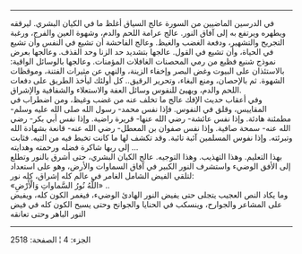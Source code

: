 ------------------------------------------------------------------------

في الدرسين الماضيين من السورة عالج السياق أغلظ ما في الكيان البشري.
ليرققه ويطهره ويرتفع به إلى آفاق النور. عالج عرامة اللحم والدم، وشهوة
العين والفرج، ورغبة التجريح والتشهير، ودفعة الغضب والغيظ. وعالج الفاحشة
أن تشيع في النفس وأن تشيع في الحياة، وأن تشيع في القول. عالجها بتشديد حد
الزنا وحد القذف. وعالجها بعرض نموذج شنيع فظيع من رمي المحصنات الغافلات
المؤمنات. وعالجها بالوسائل الواقية: بالاستئذان على البيوت وغض البصر
وإخفاء الزينة، والنهي عن مثيرات الفتنة، وموقظات الشهوة. ثم بالإحصان،
ومنع البغاء، وتحرير الرقيق.. كل أولئك ليأخذ الطريق على دفعات اللحم
والدم، ويهيئ للنفوس وسائل العفة والاستعلاء والشفافية والإشراق.  
وفي أعقاب حديث الإفك عالج ما تخلف عنه من غضب وغيظ، ومن اضطراب في
المقاييس، وقلق في النفوس. فإذا نفس محمد- رسول الله صلى الله عليه وسلم-
مطمئنة هادئة. وإذا نفس عائشة- رضي الله عنها- قريرة راضية. وإذا نفس أبي
بكر- رضي الله عنه- سمحة صافية. وإذا نفس صفوان بن المعطل- رضي الله عنه-
قانعة بشهادة الله وتبرئته. وإذا نفوس المسلمين آئبة تائبة. وقد تكشف لها
ما كانت تخبط فيه من التيه. فثابت إلى ربها شاكرة فضله ورحمته وهدايته
...  
بهذا التعليم. وهذا التهذيب. وهذا التوجيه. عالج الكيان البشري، حتى أشرق
بالنور وتطلع إلى الأفق الوضيء واستشرف النور الكبير في آفاق السماوات
والأرض، وهو على استعداد لتلقي الفيض الشامل الغامر في عالم كله إشراق، كله
نور:  
«اللَّهُ نُورُ السَّماواتِ وَالْأَرْضِ» ..  
وما يكاد النص العجيب يتجلى حتى يفيض النور الهادئ الوضيء، فيغمر الكون
كله، ويفيض على المشاعر والجوارح، وينسكب في الحنايا والجوانح وحتى يسبح
الكون كله في فيض النور الباهر وحتى تعانقه

------------------------------------------------------------------------

الجزء: 4 ¦ الصفحة: 2518
